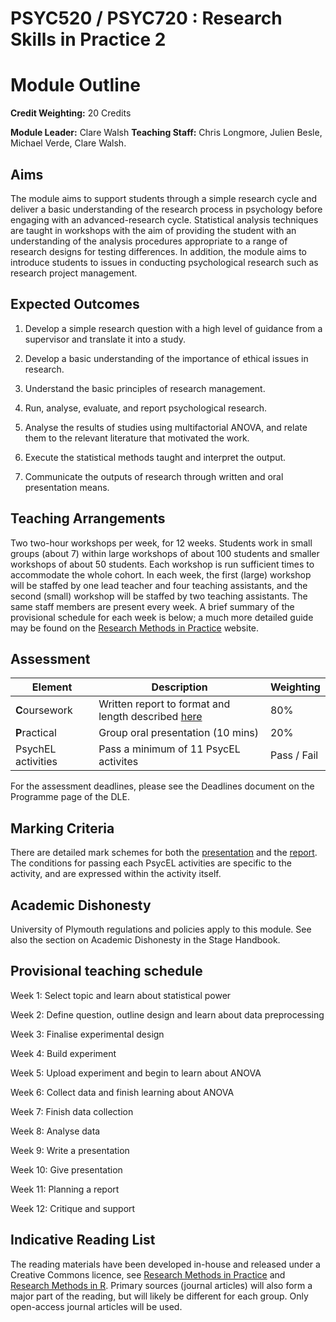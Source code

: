 # PSYC520 / PSYC720 : Research Skills in Practice 2
# Module Outline

**Credit Weighting:**	20 Credits

**Module Leader:** Clare Walsh
**Teaching Staff:**	Chris Longmore, Julien Besle, Michael Verde, Clare Walsh.

## Aims

The module aims to support students through a simple research cycle and deliver
a basic understanding of the research process in psychology before engaging
with an advanced-research cycle. Statistical analysis techniques are taught in
workshops with the aim of providing the student with an understanding of the
analysis procedures appropriate to a range of research designs for testing
differences. In addition, the module aims to introduce students to issues in
conducting psychological research such as research project management.

## Expected Outcomes

1. Develop a simple research question with a high level of guidance from a supervisor and 
translate it into a study.

2. Develop a basic understanding of the importance of ethical issues in research.

3. Understand the basic principles of research management.

4. Run, analyse, evaluate, and report psychological research.

5. Analyse the results of studies using multifactorial ANOVA, and relate them to the relevant 
literature that motivated the work.

6. Execute the statistical methods taught and interpret the output.

7. Communicate the outputs of research through written and oral presentation means.

## Teaching Arrangements

Two two-hour workshops per week, for 12 weeks. Students work in small groups
(about 7) within large workshops of about 100 students and smaller workshops of
about 50 students. Each workshop is run sufficient times to accommodate the
whole cohort. In each week, the first (large) workshop will be staffed by one
lead teacher and four teaching assistants, and the second (small) workshop will
be staffed by two teaching assistants.  The same staff members are present
every week. A brief summary of the provisional schedule for
each week is below; a much more detailed guide may be found on the [Research
Methods in Practice](https://ajwills72.github.io/rmip) website.


## Assessment

| Element | Description | Weighting |
| ------- | ----------- | --------- |
| **C**oursework | Written report to format and length described [here](https://www.andywills.info/rmip/eg-student/report-proforma.odt) | 80% |
| **P**ractical | Group oral presentation (10 mins) | 20% |
| PsychEL activities | Pass a minimum of 11 PsycEL activites | Pass / Fail |

For the assessment deadlines, please see the Deadlines document on the Programme page of the DLE.

## Marking Criteria

There are detailed mark schemes for both the [presentation](https://www.andywills.info/rmip/eg-student/pres-feedback.html) and the [report](https://www.andywills.info/rmip/eg-student/report-mark-scheme.html). The conditions for passing each PsycEL activities are specific to the activity, and are expressed within the activity itself.

## Academic Dishonesty

University of Plymouth regulations and policies apply to this module. See also the section on Academic Dishonesty in the Stage Handbook.

## Provisional teaching schedule

Week 1: Select topic and learn about statistical power

Week 2: Define question, outline design and learn about data preprocessing

Week 3: Finalise experimental design

Week 4: Build experiment

Week 5: Upload experiment and begin to learn about ANOVA

Week 6: Collect data and finish learning about ANOVA

Week 7: Finish data collection

Week 8: Analyse data

Week 9: Write a presentation

Week 10: Give presentation

Week 11: Planning a report

Week 12: Critique and support


## Indicative Reading List

The reading materials have been developed in-house and released under a Creative Commons licence, see 
[Research Methods in Practice](https://ajwills72.github.io/rmip) and [Research Methods in R](https://ajwills72.github.io/rminr/). Primary sources (journal articles) will also form a major part of the reading, but will likely be different for each group. Only open-access journal articles will be used.



